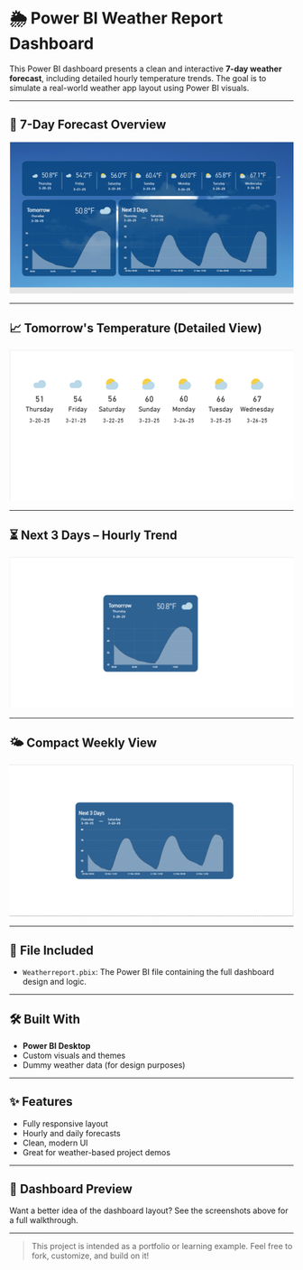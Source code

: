 # 🌦️ Power BI Weather Report Dashboard

This Power BI dashboard presents a clean and interactive **7-day weather forecast**, including detailed hourly temperature trends. The goal is to simulate a real-world weather app layout using Power BI visuals.

---

## 📅 7-Day Forecast Overview

![7-day Forecast](https://github.com/pravint2006/powerbi-weatherreport/blob/main/Screenshot%202025-09-09%20102910.png?raw=true)

---

## 📈 Tomorrow's Temperature (Detailed View)

![Tomorrow Forecast](https://github.com/pravint2006/powerbi-weatherreport/blob/main/Screenshot%202025-09-09%20102919.png?raw=true)

---

## ⏳ Next 3 Days – Hourly Trend

![Next 3 Days](https://github.com/pravint2006/powerbi-weatherreport/blob/main/Screenshot%202025-09-09%20103021%20-%20Copy.png?raw=true)

---

## 🌤️ Compact Weekly View

![Compact Weekly View](https://github.com/pravint2006/powerbi-weatherreport/blob/main/Screenshot%202025-09-09%20103030.png?raw=true)

---

## 📂 File Included

- `Weatherreport.pbix`: The Power BI file containing the full dashboard design and logic.

---

## 🛠 Built With

- **Power BI Desktop**
- Custom visuals and themes
- Dummy weather data (for design purposes)

---

## ✨ Features

- Fully responsive layout
- Hourly and daily forecasts
- Clean, modern UI
- Great for weather-based project demos

---

## 📸 Dashboard Preview

Want a better idea of the dashboard layout? See the screenshots above for a full walkthrough.

---

> This project is intended as a portfolio or learning example. Feel free to fork, customize, and build on it!
